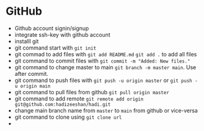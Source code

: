 # GitHub

- Github account signin/signup
- integrate ssh-key with github account
- installl git 
- git command start with `git init`
- git commad to add files with `git add README.md` `git add .` to add all files
- git command to commit files with `git commit -m "Added: New files."`
- git command to change master to main `git branch -m master main`. Use after commit.
- git command to push files with `git push -u origin master` or `git push -u origin main`
- git command to pull files from github `git pull origin master`
- git command to add remote `git remote add origin git@github.com:hadizeeshan/hadi.git`
- change main branch name from `master` to `main` from github or vice-versa
- git command to clone using `git clone url`
- 
